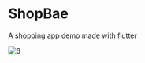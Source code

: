# ShopBae
A shopping app demo made with flutter

![6](https://bnktya.sn.files.1drv.com/y4mbK9ETypJyhRUPtar1oZFOsMz2hlvc1LFgGiBpYLJvHMsB6_vD-evkSC6px9ltoMU4BwfvGhme0qUyDzZ7I2hYfWoQ2N_WNVT4zPzuuzEnbfrvPrP-24mEznnUhAvb1PGQXw1xeo7h8lX1yZKvmZndsKFiN8eabUfOTtblu1EQFwlBW-tR-7DUO8ozpK2o0Nmtzn6vq6r0EpnR9rO3WZpuw?width=320&height=569&cropmode=none)
